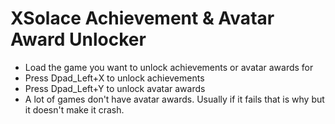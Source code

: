 # XSolace Achievement & Avatar Award Unlocker

* Load the game you want to unlock achievements or avatar awards for
* Press Dpad_Left+X to unlock achievements
* Press Dpad_Left+Y to unlock avatar awards
* A lot of games don't have avatar awards. Usually if it fails that is why but it doesn't make it crash.
